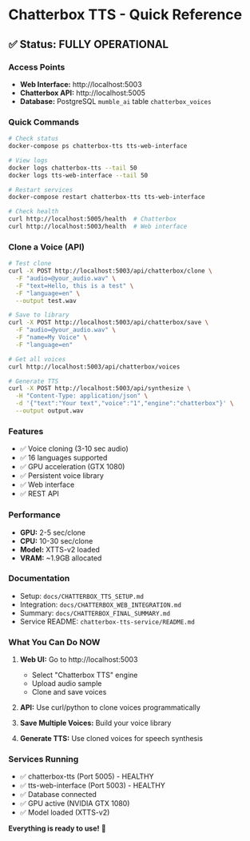 # Chatterbox TTS - Quick Reference

## ✅ Status: FULLY OPERATIONAL

### Access Points
- **Web Interface:** http://localhost:5003
- **Chatterbox API:** http://localhost:5005
- **Database:** PostgreSQL `mumble_ai` table `chatterbox_voices`

### Quick Commands

```bash
# Check status
docker-compose ps chatterbox-tts tts-web-interface

# View logs
docker logs chatterbox-tts --tail 50
docker logs tts-web-interface --tail 50

# Restart services
docker-compose restart chatterbox-tts tts-web-interface

# Check health
curl http://localhost:5005/health  # Chatterbox
curl http://localhost:5003/health  # Web interface
```

### Clone a Voice (API)

```bash
# Test clone
curl -X POST http://localhost:5003/api/chatterbox/clone \
  -F "audio=@your_audio.wav" \
  -F "text=Hello, this is a test" \
  -F "language=en" \
  --output test.wav

# Save to library
curl -X POST http://localhost:5003/api/chatterbox/save \
  -F "audio=@your_audio.wav" \
  -F "name=My Voice" \
  -F "language=en"

# Get all voices
curl http://localhost:5003/api/chatterbox/voices

# Generate TTS
curl -X POST http://localhost:5003/api/synthesize \
  -H "Content-Type: application/json" \
  -d '{"text":"Your text","voice":"1","engine":"chatterbox"}' \
  --output output.wav
```

### Features
- ✅ Voice cloning (3-10 sec audio)
- ✅ 16 languages supported
- ✅ GPU acceleration (GTX 1080)
- ✅ Persistent voice library
- ✅ Web interface
- ✅ REST API

### Performance
- **GPU:** 2-5 sec/clone
- **CPU:** 10-30 sec/clone
- **Model:** XTTS-v2 loaded
- **VRAM:** ~1.9GB allocated

### Documentation
- Setup: `docs/CHATTERBOX_TTS_SETUP.md`
- Integration: `docs/CHATTERBOX_WEB_INTEGRATION.md`
- Summary: `docs/CHATTERBOX_FINAL_SUMMARY.md`
- Service README: `chatterbox-tts-service/README.md`

### What You Can Do NOW

1. **Web UI:** Go to http://localhost:5003
   - Select "Chatterbox TTS" engine
   - Upload audio sample
   - Clone and save voices

2. **API:** Use curl/python to clone voices programmatically

3. **Save Multiple Voices:** Build your voice library

4. **Generate TTS:** Use cloned voices for speech synthesis

### Services Running
- ✅ chatterbox-tts (Port 5005) - HEALTHY
- ✅ tts-web-interface (Port 5003) - HEALTHY
- ✅ Database connected
- ✅ GPU active (NVIDIA GTX 1080)
- ✅ Model loaded (XTTS-v2)

**Everything is ready to use!** 🎉

